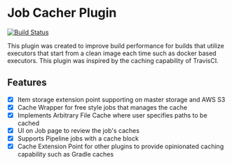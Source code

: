 # Job Cacher Plugin

[![Build Status](https://jenkins.ci.cloudbees.com/buildStatus/icon?job=plugins/jobcacher-plugin)](https://jenkins.ci.cloudbees.com/job/plugins/jobcacher-plugin)

This plugin was created to improve build performance for builds that utilize executors that start from a clean
image each time such as docker based executors.  This plugin was inspired by the caching capability of TravisCI.

## Features

- [x] Item storage extension point supporting on master storage and AWS S3
- [x] Cache Wrapper for free style jobs that manages the cache
- [x] Implements Arbitrary File Cache where user specifies paths to be cached
- [x] UI on Job page to review the job's caches
- [x] Supports Pipeline jobs with a cache block
- [x] Cache Extension Point for other plugins to provide opinionated caching capability such as Gradle caches